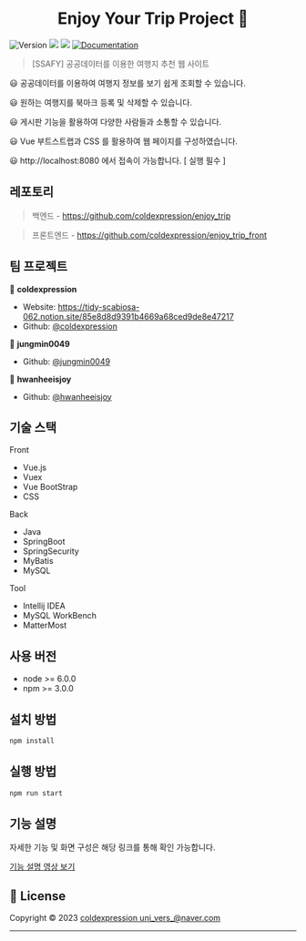 <h1 align="center">Enjoy Your Trip Project 👋</h1>
<p>
  <img alt="Version" src="https://img.shields.io/badge/version-1.0.0-blue.svg?cacheSeconds=2592000" />
  <img src="https://img.shields.io/badge/node-%3E%3D%206.0.0-blue.svg" />
  <img src="https://img.shields.io/badge/npm-%3E%3D%203.0.0-blue.svg" />
  <a href="doc url" target="_blank">
    <img alt="Documentation" src="https://img.shields.io/badge/documentation-yes-brightgreen.svg" />
  </a>
</p>

> [SSAFY] 공공데이터를 이용한 여행지 추천 웹 사이트

😃 공공데이터를 이용하여 여행지 정보를 보기 쉽게 조회할 수 있습니다.

😃 원하는 여행지를 북마크 등록 및 삭제할 수 있습니다.

😃 게시판 기능을 활용하여 다양한 사람들과 소통할 수 있습니다.

😃 Vue 부트스트랩과 CSS 를 활용하여 웹 페이지를 구성하였습니다.

😃 http://localhost:8080 에서 접속이 가능합니다. [ 실행 필수 ]

## 레포토리

> 백엔드 - https://github.com/coldexpression/enjoy_trip

> 프론트엔드 - https://github.com/coldexpression/enjoy_trip_front

## 팀 프로젝트

👦 **coldexpression**

- Website: https://tidy-scabiosa-062.notion.site/85e8d8d9391b4669a68ced9de8e47217
- Github: [@coldexpression](https://github.com/coldexpression)

👩 **jungmin0049**

- Github: [@jungmin0049](https://github.com/jungmin0049)

👩 **hwanheeisjoy**

- Github: [@hwanheeisjoy](https://github.com/hwanheeisjoy)

## 기술 스택

Front

- Vue.js
- Vuex
- Vue BootStrap
- CSS

Back

- Java
- SpringBoot
- SpringSecurity
- MyBatis
- MySQL

Tool

- Intellij IDEA
- MySQL WorkBench
- MatterMost

## 사용 버전

- node >= 6.0.0
- npm >= 3.0.0

## 설치 방법

```sh
npm install
```

## 실행 방법

```sh
npm run start
```

## 기능 설명

자세한 기능 및 화면 구성은 해당 링크를 통해 확인 가능합니다.

<a href="https://www.youtube.com/watch?v=FJThi3K83JE">
  기능 설명 영상 보기
</a>

## 📝 License

Copyright © 2023 [coldexpression <uni_vers_@naver.com>](https://github.com/coldexpression)<br />

---
